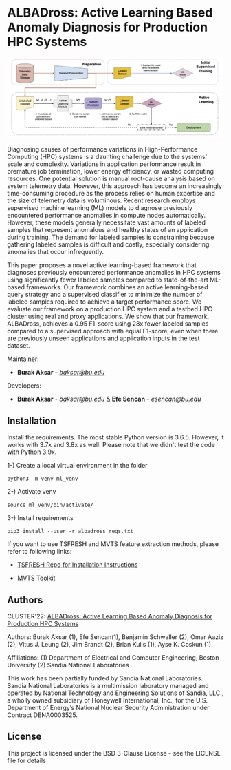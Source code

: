 # ALBADross: Active Learning Based Anomaly Diagnosis for Production HPC Systems

![The high-level architecture of ALBADRoss](albadross_high_level.png)

Diagnosing causes of performance variations in High-Performance Computing (HPC) systems is a daunting challenge due to the systems' scale and complexity. Variations in application performance result in premature job termination, lower energy efficiency, or wasted computing resources. One potential solution is manual root-cause analysis based on system telemetry data. However, this approach has become an increasingly time-consuming procedure as the process relies on human expertise and the size of telemetry data is voluminous. Recent research employs supervised machine learning (ML) models to diagnose previously encountered performance anomalies in compute nodes automatically. However, these models generally necessitate vast amounts of labeled samples that represent anomalous and healthy states of an application during training. The demand for labeled samples is constraining because gathering labeled samples is difficult and costly, especially considering anomalies that occur infrequently.

This paper proposes a novel active learning-based framework that diagnoses previously encountered performance anomalies in HPC systems using significantly fewer labeled samples compared to state-of-the-art ML-based frameworks. Our framework combines an active learning-based query strategy and a supervised classifier to minimize the number of labeled samples required to achieve a target performance score. We evaluate our framework on a production HPC system and a testbed HPC cluster using real and proxy applications. We show that our framework, ALBADross, achieves a 0.95 F1-score using 28x fewer labeled samples compared to a supervised approach with equal F1-score, even when there are previously unseen applications and application inputs in the test dataset.

Maintainer: 
* **Burak Aksar** - *baksar@bu.edu* 

Developers:  
* **Burak Aksar** - *baksar@bu.edu* & **Efe Sencan** - *esencan@bu.edu* 


## Installation

Install the requirements. The most stable Python version is 3.6.5. However, it works with 3.7x and 3.8x as well. Please note that we didn't test the code with Python 3.9x.


1-) Create a local virtual environment in the folder

```
python3 -m venv ml_venv
```

2-) Activate venv

```
source ml_venv/bin/activate/
```

3-) Install requirements

```
pip3 install --user -r albadross_reqs.txt
```

If you want to use TSFRESH and MVTS feature extraction methods, please refer to following links: 

* [TSFRESH Repo for Installation Instructions](https://github.com/blue-yonder/tsfresh)

* [MVTS Toolkit](https://github.com/ElsevierSoftwareX/SOFTX_2020_15)



## Authors

CLUSTER'22: [ALBADross: Active Learning Based Anomaly Diagnosis for Production HPC Systems](https://www.bu.edu/peaclab/files/2022/10/ALBADross_Cluster_22_CR.pdf)

Authors:
    Burak Aksar (1), Efe Sencan(1), Benjamin Schwaller (2),  Omar Aaziz (2), Vitus J. Leung (2), Jim Brandt (2), Brian Kulis (1), Ayse K. Coskun (1)

Affiliations:
    (1) Department of Electrical and Computer Engineering, Boston University
    (2) Sandia National Laboratories

This work has been partially funded by Sandia National Laboratories. Sandia
National Laboratories is a multimission laboratory managed and operated by
National Technology and Engineering Solutions of Sandia, LLC., a wholly owned
subsidiary of Honeywell International, Inc., for the U.S. Department of
Energy’s National Nuclear Security Administration under Contract DENA0003525.


## License

This project is licensed under the BSD 3-Clause License - see the LICENSE file for details
